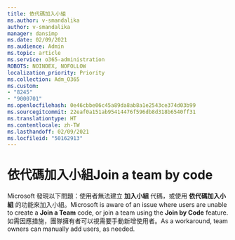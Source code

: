```yaml
---
title: 依代碼加入小組
ms.author: v-smandalika
author: v-smandalika
manager: dansimp
ms.date: 02/09/2021
ms.audience: Admin
ms.topic: article
ms.service: o365-administration
ROBOTS: NOINDEX, NOFOLLOW
localization_priority: Priority
ms.collection: Adm_O365
ms.custom:
- "8245"
- "9000701"
ms.openlocfilehash: 0e46cbbe06c45a89da8ab8a1e2543ce374d03b99
ms.sourcegitcommit: 22eaf0a151ab95414476f596db8d318b6540ff31
ms.translationtype: HT
ms.contentlocale: zh-TW
ms.lasthandoff: 02/09/2021
ms.locfileid: "50162913"
---
```

# <a name="join-a-team-by-code"></a><span data-ttu-id="4faa8-102">依代碼加入小組</span><span class="sxs-lookup"><span data-stu-id="4faa8-102">Join a team by code</span></span>

<span data-ttu-id="4faa8-103">Microsoft 發現以下問題：使用者無法建立 **加入小組** 代碼，或使用 **依代碼加入小組** 的功能來加入小組。</span><span class="sxs-lookup"><span data-stu-id="4faa8-103">Microsoft is aware of an issue where users are unable to create a **Join a Team** code, or join a team using the **Join by Code** feature.</span></span> <span data-ttu-id="4faa8-104">如需因應措施，團隊擁有者可以視需要手動新增使用者。</span><span class="sxs-lookup"><span data-stu-id="4faa8-104">As a workaround, team owners can manually add users, as needed.</span></span>